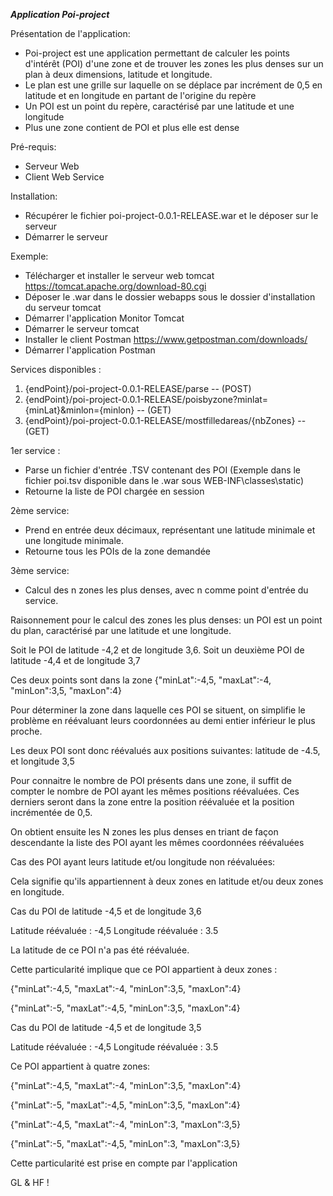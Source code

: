 *****Application Poi-project*****

Présentation de l'application:
- Poi-project est une application permettant de calculer les points d'intérêt (POI) d'une zone et de trouver les
zones les plus denses sur un plan à deux dimensions, latitude et longitude.
- Le plan est une grille sur laquelle on se déplace par incrément de 0,5 en latitude et en longitude en partant de l'origine du repère
- Un POI est un point du repère, caractérisé par une latitude et une longitude
- Plus une zone contient de POI et plus elle est dense


Pré-requis:
- Serveur Web
- Client Web Service

Installation:
- Récupérer le fichier poi-project-0.0.1-RELEASE.war et le déposer sur le serveur
- Démarrer le serveur

Exemple:
- Télécharger et installer le serveur web tomcat https://tomcat.apache.org/download-80.cgi
- Déposer le .war dans le dossier webapps sous le dossier d'installation du serveur tomcat
- Démarrer l'application Monitor Tomcat
- Démarrer le serveur tomcat
- Installer le client Postman https://www.getpostman.com/downloads/
- Démarrer l'application Postman

Services disponibles :
1) {endPoint}/poi-project-0.0.1-RELEASE/parse  -- (POST)
1) {endPoint}/poi-project-0.0.1-RELEASE/poisbyzone?minlat={minLat}&minlon={minlon} -- (GET)
3) {endPoint}/poi-project-0.0.1-RELEASE/mostfilledareas/{nbZones} -- (GET)


1er service :
- Parse un fichier d'entrée .TSV contenant des POI
(Exemple dans le fichier poi.tsv disponible dans le .war sous WEB-INF\classes\static)
- Retourne la liste de POI chargée en session

2ème service:
- Prend en entrée deux décimaux, représentant une latitude minimale et une longitude minimale.
- Retourne tous les POIs de la zone demandée

3ème service:
- Calcul des n zones les plus denses, avec n comme point d'entrée du service.

Raisonnement pour le calcul des zones les plus denses:
un POI est un point du plan, caractérisé par une latitude et une longitude.

Soit le POI de latitude -4,2 et de longitude 3,6.
Soit un deuxième POI de latitude -4,4 et de longitude 3,7

Ces deux points sont dans la zone {"minLat":-4,5, "maxLat":-4, "minLon":3,5, "maxLon":4}

Pour déterminer la zone dans laquelle ces POI se situent, on simplifie le problème en réévaluant leurs coordonnées au demi entier inférieur le plus proche.

Les deux POI sont donc réévalués aux positions suivantes: latitude de -4.5, et longitude 3,5

Pour connaitre le nombre de POI présents dans une zone, il suffit de compter le nombre de POI ayant les mêmes positions réévaluées.
Ces derniers seront dans la zone entre la position réévaluée et la position incrémentée de 0,5.

On obtient ensuite les N zones les plus denses en triant de façon descendante la liste des POI ayant les mêmes coordonnées réévaluées 

Cas des POI ayant leurs latitude et/ou longitude non réévaluées:

Cela signifie qu'ils appartiennent à deux zones en latitude et/ou deux zones en longitude.

Cas du POI de latitude -4,5 et de longitude 3,6

Latitude réévaluée : -4,5     Longitude réévaluée : 3.5

La latitude de ce POI n'a pas été réévaluée.

Cette particularité implique que ce POI appartient à deux zones :

{"minLat":-4,5, "maxLat":-4, "minLon":3,5, "maxLon":4}

{"minLat":-5, "maxLat":-4,5, "minLon":3,5, "maxLon":4}

Cas du POI de latitude -4,5 et de longitude 3,5

Latitude réévaluée : -4,5     Longitude réévaluée : 3.5

Ce POI appartient à quatre zones:

{"minLat":-4,5, "maxLat":-4, "minLon":3,5, "maxLon":4}

{"minLat":-5, "maxLat":-4,5, "minLon":3,5, "maxLon":4}

{"minLat":-4,5, "maxLat":-4, "minLon":3, "maxLon":3,5}

{"minLat":-5, "maxLat":-4,5, "minLon":3, "maxLon":3,5}

Cette particularité est prise en compte par l'application

GL & HF !
